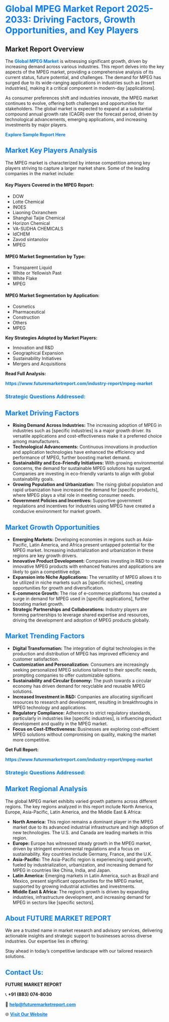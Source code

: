 <h1 style="color: #007BFF;">Global MPEG Market Report 2025-2033: Driving Factors, Growth Opportunities, and Key Players</h1>

<section id="overview">
<h2>Market Report Overview</h2>
<p>The <a href="https://www.futuremarketreport.com/industry-report/mpeg-market" style="color: #007BFF; text-decoration: none;"><strong>Global MPEG Market</strong></a> is witnessing significant growth, driven by increasing demand across various industries. This report delves into the key aspects of the MPEG market, providing a comprehensive analysis of its current status, future potential, and challenges. The demand for MPEG has surged due to its wide-ranging applications in industries such as [insert industries], making it a critical component in modern-day [applications].</p>
<p>As consumer preferences shift and industries innovate, the MPEG market continues to evolve, offering both challenges and opportunities for stakeholders. The global market is expected to expand at a substantial compound annual growth rate (CAGR) over the forecast period, driven by technological advancements, emerging applications, and increasing investments by major players.</p>
</section>

<section id="overview">
<p><a href="https://www.futuremarketreport.com/request-sample/reportId=98572" style="color: #007BFF; text-decoration: none;"><strong>Explore Sample Report Here</strong></a></p>
</section>

<section id="key-players">
<h2 style="color: #007BFF;">Market Key Players Analysis</h2>
<p>The MPEG market is characterized by intense competition among key players striving to capture a larger market share. Some of the leading companies in the market include:</p>
<h4>Key Players Covered in the MPEG Report:</h4>
<ul><li>DOW</li><li>Lotte Chemical</li><li>INOES</li><li>Liaoning Oxiranchem</li><li>Shanghai Taijie Chemical</li><li>Horizon Chemical</li><li>VA-SUDHA CHEMICALS</li><li>IdCHEM</li><li>Zavod sintanolov</li><li>MPEG</li></ul>
<h4>MPEG Market Segmentation by Type:</h4>
<ul><li>Transparent Liquid</li><li>White or Yellowish Past</li><li>White Flake</li><li>MPEG</li></ul>

<h4>MPEG Market Segmentation by Application:</h4>
<ul><li>Cosmetics</li><li>Pharmaceutical</li><li>Construction</li><li>Others</li><li>MPEG</li></ul>
<p><strong>Key Strategies Adopted by Market Players:</strong></p>
<ul>
<li>Innovation and R&D</li>
<li>Geographical Expansion</li>
<li>Sustainability Initiatives</li>
<li>Mergers and Acquisitions</li>
</ul>
</section>

<section>
<p><strong>Read Full Analysis: </strong></p><a href="https://www.futuremarketreport.com/industry-report/mpeg-market" style="color: #007BFF; text-decoration: none;"><strong>https://www.futuremarketreport.com/industry-report/mpeg-market</strong></a>
<h3 style="color: #007BFF;">Strategic Questions Addressed:</h3>
</section>

<section id="driving-factors">
<h2 style="color: #007BFF;">Market Driving Factors</h2>
<ul>
<li><strong>Rising Demand Across Industries:</strong> The increasing adoption of MPEG in industries such as [specific industries] is a major growth driver. Its versatile applications and cost-effectiveness make it a preferred choice among manufacturers.</li>
<li><strong>Technological Advancements:</strong> Continuous innovations in production and application technologies have enhanced the efficiency and performance of MPEG, further boosting market demand.</li>
<li><strong>Sustainability and Eco-Friendly Initiatives:</strong> With growing environmental concerns, the demand for sustainable MPEG solutions has surged. Companies are investing in eco-friendly variants to align with global sustainability goals.</li>
<li><strong>Growing Population and Urbanization:</strong> The rising global population and rapid urbanization have increased the demand for [specific products], where MPEG plays a vital role in meeting consumer needs.</li>
<li><strong>Government Policies and Incentives:</strong> Supportive government regulations and incentives for industries using MPEG have created a conducive environment for market growth.</li>
</ul>
</section>

<section id="growth-opportunities">
<h2 style="color: #007BFF;">Market Growth Opportunities</h2>
<ul>
<li><strong>Emerging Markets:</strong> Developing economies in regions such as Asia-Pacific, Latin America, and Africa present untapped potential for the MPEG market. Increasing industrialization and urbanization in these regions are key growth drivers.</li>
<li><strong>Innovative Product Development:</strong> Companies investing in R&D to create innovative MPEG products with enhanced features and applications are likely to gain a competitive edge.</li>
<li><strong>Expansion into Niche Applications:</strong> The versatility of MPEG allows it to be utilized in niche markets such as [specific niches], creating opportunities for growth and diversification.</li>
<li><strong>E-commerce Growth:</strong> The rise of e-commerce platforms has created a surge in demand for MPEG used in [specific applications], further boosting market growth.</li>
<li><strong>Strategic Partnerships and Collaborations:</strong> Industry players are forming partnerships to leverage shared expertise and resources, driving the development and adoption of MPEG products globally.</li>
</ul>
</section>

<section id="trending-factors">
<h2 style="color: #007BFF;">Market Trending Factors</h2>
<ul>
<li><strong>Digital Transformation:</strong> The integration of digital technologies in the production and distribution of MPEG has improved efficiency and customer satisfaction.</li>
<li><strong>Customization and Personalization:</strong> Consumers are increasingly seeking personalized MPEG solutions tailored to their specific needs, prompting companies to offer customizable options.</li>
<li><strong>Sustainability and Circular Economy:</strong> The push towards a circular economy has driven demand for recyclable and reusable MPEG solutions.</li>
<li><strong>Increased Investment in R&D:</strong> Companies are allocating significant resources to research and development, resulting in breakthroughs in MPEG technology and applications.</li>
<li><strong>Regulatory Compliance:</strong> Adherence to strict regulatory standards, particularly in industries like [specific industries], is influencing product development and quality in the MPEG market.</li>
<li><strong>Focus on Cost-Effectiveness:</strong> Businesses are exploring cost-efficient MPEG solutions without compromising on quality, making the market more competitive.</li>
</ul>
</section>

<section>
<p><strong>Get Full Report: </strong></p><a href="https://www.futuremarketreport.com/industry-report/mpeg-market" style="color: #007BFF; text-decoration: none;"><strong>https://www.futuremarketreport.com/industry-report/mpeg-market</strong></a>
<h3 style="color: #007BFF;">Strategic Questions Addressed:</h3>
</section>


<section id="regional-analysis">
<h2 style="color: #007BFF;">Market Regional Analysis</h2>
<p>The global MPEG market exhibits varied growth patterns across different regions. The key regions analyzed in this report include North America, Europe, Asia-Pacific, Latin America, and the Middle East & Africa:</p>
<ul>
<li><strong>North America:</strong> This region remains a dominant player in the MPEG market due to its advanced industrial infrastructure and high adoption of new technologies. The U.S. and Canada are leading markets in this region.</li>
<li><strong>Europe:</strong> Europe has witnessed steady growth in the MPEG market, driven by stringent environmental regulations and a focus on sustainability. Key countries include Germany, France, and the U.K.</li>
<li><strong>Asia-Pacific:</strong> The Asia-Pacific region is experiencing rapid growth, fueled by industrialization, urbanization, and increasing demand for MPEG in countries like China, India, and Japan.</li>
<li><strong>Latin America:</strong> Emerging markets in Latin America, such as Brazil and Mexico, present significant opportunities for the MPEG market, supported by growing industrial activities and investments.</li>
<li><strong>Middle East & Africa:</strong> The region’s growth is driven by expanding industries, infrastructure development, and increasing demand for MPEG in sectors like [specific sectors].</li>
</ul>
</section>

<footer>
<h2 style="color: #007BFF;">About FUTURE MARKET REPORT</h2>
<p>We are a trusted name in market research and advisory services, delivering actionable insights and strategic support to businesses across diverse industries. Our expertise lies in offering:</p>

<p>Stay ahead in today’s competitive landscape with our tailored research solutions.</p>

<h2 style="color: #007BFF;">Contact Us:</h2>
<p><strong>FUTURE MARKET REPORT</strong></p>
<p>📞 <strong>+91 (883) 074-8030</strong></p>
<p>📧 <strong><a href="mailto:help@futuremarketreport.com" style="color: #007BFF;">help@futuremarketreport.com</a></strong></p>
<p>🌐 <strong><a href="https://www.futuremarketreport.com/" style="color: #007BFF;">Visit Our Website</a></strong></p>
</footer>